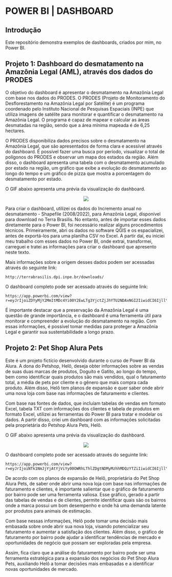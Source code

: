 <h1>  POWER BI | DASHBOARD </h1>
<h2>Introdução</h2>
Este repositório demonstra exemplos de dashboards, criados por mim, no Power BI. 

<h2>Projeto 1: Dashboard do desmatamento na Amazônia Legal (AML), através dos dados do PRODES</h2>
<p>O objetivo do dashboard é apresentar o desmatamento na Amazônia Legal com base nos dados do PRODES. O PRODES (Projeto de Monitoramento do Desflorestamento na Amazônia Legal por Satélite) é um programa coordenado pelo Instituto Nacional de Pesquisas Espaciais (INPE) que utiliza imagens de satélite para monitorar e quantificar o desmatamento na Amazônia Legal. O programa é capaz de mapear e calcular as áreas desmatadas na região, sendo que a área mínima mapeada é de 6,25 hectares.</p>

<p>O PRODES disponibiliza dados precisos sobre o desmatamento na Amazônia Legal, que são apresentados de forma clara e acessível através do dashboard. É possível fazer uma busca por período, visualizar o total de polígonos do PRODES e observar um mapa dos estados da região. Além disso, o dashboard apresenta uma tabela com o desmatamento acumulado por estado na região, um gráfico que exibe a evolução do desmatamento ao longo do tempo e um gráfico de pizza que mostra a porcentagem do desmatamento por estado.</p>

<p>O GIF abaixo apresenta uma prévia da visualização do dashboard.</p>
<p align="center">
<img src="https://github.com/Brularissap/dashboard-power-bi/blob/main/desmatamento-prodes.gif"/>
</p>

Para criar o dashboard, utilizei os dados do Incremento anual no desmatamento - Shapefile (2008/2022), para Amazônia Legal, disponível para download no Terra Brasilis. No entanto, antes de importar esses dados diretamente para o Power BI, foi necessário realizar alguns procedimentos técnicos. Primeiramente, abri os dados no software QGIS e os espacializei, antes de exportá-los para uma planilha CSV no Excel. A partir daí, eu iniciei meu trabalho com esses dados no Power BI, onde extrai, transformei, carreguei e tratei as informações para criar o dashboard que apresento neste texto. 
  
Mais informações sobre a origem desses dados podem ser acessadas através do seguinte link:

```
http://terrabrasilis.dpi.inpe.br/downloads/
```

O dashboard completo pode ser acessado através do seguinte link: 
```
https://app.powerbi.com/view?r=eyJrIjoiZDYyMjY2MmItMDc4Yi00Y2EwLTg3YjctZjJhYTU2NDAxNGI2IiwidCI6IjllYjM1NmMzLWE0OGYtNDc1NS04NDlkLWY5NzFiNzE1ODU5MiJ9
```

É importante destacar que a preservação da Amazônia Legal é uma questão de grande importância, e o dashboard é uma ferramenta útil para monitorar e compreender a evolução do desmatamento na região. 
Com essas informações, é possível tomar medidas para proteger a Amazônia Legal e garantir sua sustentabilidade a longo prazo.

<h2>Projeto 2: Pet Shop Alura Pets</h2>

Este é um projeto fictício desenvolvido durante o curso de Power BI da Alura. A dona do Petshop, Helô, deseja obter informações sobre as vendas de suas duas marcas de produtos, Doguito e Gatito, ao longo do tempo, bem como identificar quais produtos são mais vendidos, qual o faturamento total, a média de pets por cliente e o gênero que mais compra cada produto. Além disso, Helô tem planos de expansão e quer saber onde abrir uma nova loja com base nas informações de faturamento e clientes. 

Com base nas fontes de dados, que incluíam tabelas de vendas em formato Excel, tabela TXT com informações dos clientes e tabela de produtos em formato Excel, utilizei as ferramentas do Power BI para tratar e modelar os dados. A partir disso, criei um dashboard com as informações solicitadas pela proprietária do Petshop Alura Pets, Helô.
  
<p>O GIF abaixo apresenta uma prévia da visualização do dashboard.</p>
<p align="center">
<img src="https://github.com/Brularissap/dashboard-power-bi/blob/main/alura-pets.gif"/>
</p>

O dashboard completo pode ser acessado através do seguinte link: 
```
https://app.powerbi.com/view?r=eyJrIjoiNTk1NmJjYjAtYjViYy00OWRhLThlZDgtNDMyMzhhMDQzYTZiIiwidCI6IjllYjM1NmMzLWE0OGYtNDc1NS04NDlkLWY5NzFiNzE1ODU5MiJ9

```
<p>De acordo com os planos de expansão de Helô, proprietária do Pet Shop Alura Pets, de saber onde abrir uma nova loja com base nas informações de faturamento e clientes, é importante salientar que o gráfico de faturamento por bairro pode ser uma ferramenta valiosa. Esse gráfico, gerado a partir das tabelas de vendas e de clientes, permite identificar quais são os bairros onde a marca possui um bom desempenho e onde há uma demanda latente por produtos para animais de estimação.</p>
<p>Com base nessas informações, Helô pode tomar uma decisão mais embasada sobre onde abrir sua nova loja, visando potencializar seu faturamento e aumentar a satisfação dos clientes. Além disso, o gráfico de faturamento por bairro pode ajudar a identificar tendências de mercado e oportunidades de negócio que possam ser exploradas pela empresa.</p>
<p>Assim, fica claro que a análise do faturamento por bairro pode ser uma ferramenta estratégica para a expansão dos negócios do Pet Shop Alura Pets, auxiliando Helô a tomar decisões mais embasadas e a identificar novas oportunidades de mercado.</p>



